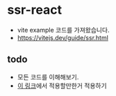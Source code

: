 # ssr-react

- vite example 코드를 가져왔습니다.
- https://vitejs.dev/guide/ssr.html

## todo

- 모든 코드를 이해해보기.
- [이 링크](https://keencho.github.io/posts/react-vite-routing/)에서 적용할만한거 적용하기
